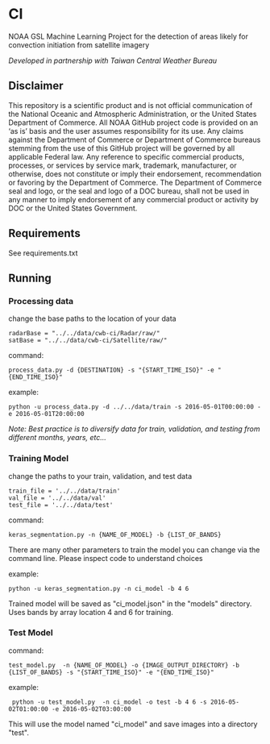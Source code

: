 # CI
NOAA GSL Machine Learning Project for the detection of areas likely for convection initiation from satellite imagery

_Developed in partnership with Taiwan Central Weather Bureau_

## Disclaimer
This repository is a scientific product and is not official communication of the National Oceanic and Atmospheric Administration, or the United States Department of Commerce. All NOAA GitHub project code is provided on an ‘as is’ basis and the user assumes responsibility for its use. Any claims against the Department of Commerce or Department of Commerce bureaus stemming from the use of this GitHub project will be governed by all applicable Federal law. Any reference to specific commercial products, processes, or services by service mark, trademark, manufacturer, or otherwise, does not constitute or imply their endorsement, recommendation or favoring by the Department of Commerce. The Department of Commerce seal and logo, or the seal and logo of a DOC bureau, shall not be used in any manner to imply endorsement of any commercial product or activity by DOC or the United States Government.

## Requirements

See requirements.txt

## Running

### Processing data

change the base paths to the location of your data
```
radarBase = "../../data/cwb-ci/Radar/raw/"
satBase = "../../data/cwb-ci/Satellite/raw/"
```

command:
```
process_data.py -d {DESTINATION} -s "{START_TIME_ISO}" -e "{END_TIME_ISO}"
```
example:
```
python -u process_data.py -d ../../data/train -s 2016-05-01T00:00:00 -e 2016-05-01T20:00:00
```

_Note: Best practice is to diversify data for train, validation, and testing from different months, years, etc..._

### Training Model

change the paths to your train, validation, and test data

```  
train_file = '../../data/train'
val_file = '../../data/val'
test_file = '../../data/test'
```

command:
```
keras_segmentation.py -n {NAME_OF_MODEL} -b {LIST_OF_BANDS}
```

There are many other parameters to train the model you can change via the command line.  Please inspect code to understand choices

example:
```
python -u keras_segmentation.py -n ci_model -b 4 6
```

Trained model will be saved as "ci_model.json" in the "models" directory.  Uses bands by array location 4 and 6 for training.

### Test Model

command:
```
test_model.py  -n {NAME_OF_MODEL} -o {IMAGE_OUTPUT_DIRECTORY} -b {LIST_OF_BANDS} -s "{START_TIME_ISO}" -e "{END_TIME_ISO}"
```

example:
```
 python -u test_model.py  -n ci_model -o test -b 4 6 -s 2016-05-02T01:00:00 -e 2016-05-02T03:00:00
```


This will use the model named "ci_model" and save images into a directory "test".  
